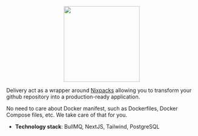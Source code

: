 <div align="center">
  <img src="https://github.com/user-attachments/assets/904f879b-1a7a-4f9c-8250-b595caf89dbb" width="200" />
</div>

Delivery act as a wrapper around [Nixpacks](https://nixpacks.com/docs) allowing you to transform your github repository into a production-ready application.

No need to care about Docker manifest, such as Dockerfiles, Docker Compose files, etc. We take care of that for you.

- **Technology stack**: BullMQ, NextJS, Tailwind, PostgreSQL
